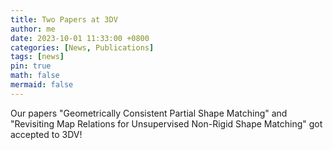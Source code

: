 ```yaml
---
title: Two Papers at 3DV
author: me
date: 2023-10-01 11:33:00 +0800
categories: [News, Publications]
tags: [news]
pin: true
math: false
mermaid: false
---
```


Our papers "Geometrically Consistent Partial Shape Matching" and "Revisiting Map Relations for Unsupervised Non-Rigid Shape Matching" got accepted to 3DV!
